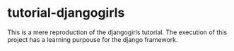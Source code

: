 # tutorial-djangogirls
This is a mere reproduction of the djangogirls tutorial. The execution of this project has a learning purpouse for the django framework.
